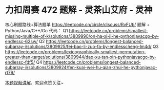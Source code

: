 # 力扣周赛 472 题解 - 灵茶山艾府 - 灵神

核心刷题路线+算法题单 https://leetcode.cn/circle/discuss/RvFUtj/
题解 + Python/Java/C++/Go 代码：
Q1 https://leetcode.cn/problems/smallest-missing-multiple-of-k/solutions/3809990/on-ha-xi-ji-he-pythonjavacgo-by-endlessc-62sw/
Q2 https://leetcode.cn/problems/longest-balanced-subarray-i/solutions/3809925/fei-bao-li-zuo-fa-by-endlesscheng-lm4d/
Q3 https://leetcode.cn/problems/lexicographically-smallest-permutation-greater-than-target/solutions/3809944/dao-xu-tan-xin-pythonjavacgo-by-endlessc-fdf5/
Q4 https://leetcode.cn/problems/longest-balanced-subarray-ii/solutions/3809924/fen-kuai-wei-hu-qian-zhui-he-pythonjavac-rt79/

[本题视频讲解](https://www.bilibili.com/video/TODO时间/?t=2m30s)，欢迎点赞关注~
